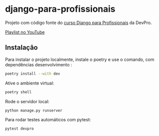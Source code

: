 # django-para-profissionais
Projeto com código fonte do [curso Django para Profissionais](https://l.dev.pro.br/django-para-profissionais.) da DevPro.

[Playlist no YouTube](https://l.dev.pro.br/playlist-django-para-profissionais)

## Instalação

Para instalar o projeto localmente, instale o poetry e use o comando, com dependências desenvolvimento
: 

```bash
poetry install --with dev
```

Ative o ambiente virtual:

```bash
poetry shell
```

Rode o servidor local:

```bash
python manage.py runserver
```

Para rodar testes automáticos com pytest:

```bash
pytest devpro
```

